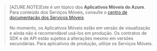>[AZURE.NOTE]Este é um tópico dos **Aplicativos Móveis do Azure**. Para conteúdo dos Serviços Móveis, consulte o [centro de documentação dos Serviços Móveis](/documentation/services/mobile-services/). <br/><br/> No momento, os Aplicativos Móveis estão em versão de visualização e ainda não é recomendável usá-los em produção. Os contratos de SDK e de API estão sujeitos a alterações mesmo em versões secundárias. Para aplicativos de produção, utilize os Serviços Móveis.

<!---HONumber=July15_HO4-->